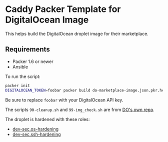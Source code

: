 Caddy Packer Template for DigitalOcean Image
============================================

This helps build the DigitalOcean droplet image for their marketplace.

## Requirements

- Packer 1.6 or newer
- Ansible

To run the script:

```bash
packer init
DIGITALOCEAN_TOKEN=foobar packer build do-marketplace-image.json.pkr.hcl
```

Be sure to replace `foobar` with your DigitalOcean API key.

The scripts `90-cleanup.sh` and `99-img_check.sh` are from [DO's own repo](https://github.com/digitalocean/marketplace-partners/tree/master/scripts).

The droplet is hardened with these roles:

- [dev-sec.os-hardening](https://github.com/dev-sec/ansible-os-hardening)
- [dev-sec.ssh-hardening](https://github.com/dev-sec/ansible-ssh-hardening)
